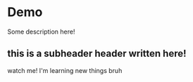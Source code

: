 # Demo


Some description here!


## this is a subheader header written here!


watch me! I'm learning new things bruh